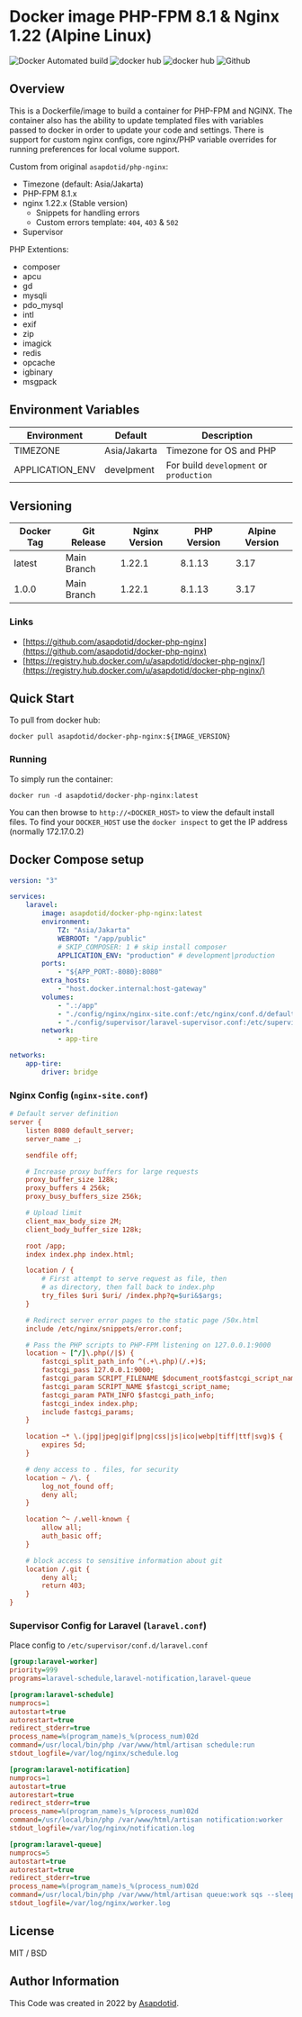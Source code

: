 # Docker image PHP-FPM 8.1 & Nginx 1.22 (Alpine Linux)

![Docker Automated build](https://img.shields.io/docker/automated/asapdotid/php-nginx?style=flat-square)
![docker hub](https://img.shields.io/docker/pulls/asapdotid/php-nginx.svg?style=flat-square)
![docker hub](https://img.shields.io/docker/stars/asapdotid/php-nginx.svg?style=flat-square)
![Github](https://img.shields.io/github/stars/asapdotid/docker-php-nginx.svg?style=flat-square)

## Overview

This is a Dockerfile/image to build a container for PHP-FPM and NGINX. The container also has the ability to update templated files with variables passed to docker in order to update your code and settings. There is support for custom nginx configs, core nginx/PHP variable overrides for running preferences for local volume support.

Custom from original `asapdotid/php-nginx`:

-   Timezone (default: Asia/Jakarta)
-   PHP-FPM 8.1.x
-   nginx 1.22.x (Stable version)
    -   Snippets for handling errors
    -   Custom errors template: `404`, `403` & `502`
-   Supervisor

PHP Extentions:

-   composer
-   apcu
-   gd
-   mysqli
-   pdo_mysql
-   intl
-   exif
-   zip
-   imagick
-   redis
-   opcache
-   igbinary
-   msgpack

## Environment Variables

| Environment     | Default      | Description                             |
| --------------- | ------------ | --------------------------------------- |
| TIMEZONE        | Asia/Jakarta | Timezone for OS and PHP                 |
| APPLICATION_ENV | develpment   | For build `development` or `production` |

## Versioning

| Docker Tag | Git Release | Nginx Version | PHP Version | Alpine Version |
| ---------- | ----------- | ------------- | ----------- | -------------- |
| latest     | Main Branch | 1.22.1        | 8.1.13      | 3.17           |
| 1.0.0      | Main Branch | 1.22.1        | 8.1.13      | 3.17           |

### Links

-   [https://github.com/asapdotid/docker-php-nginx](https://github.com/asapdotid/docker-php-nginx)
-   [https://registry.hub.docker.com/u/asapdotid/docker-php-nginx/](https://registry.hub.docker.com/u/asapdotid/docker-php-nginx/)

## Quick Start

To pull from docker hub:

```
docker pull asapdotid/docker-php-nginx:${IMAGE_VERSION}
```

### Running

To simply run the container:

```
docker run -d asapdotid/docker-php-nginx:latest
```

You can then browse to `http://<DOCKER_HOST>` to view the default install files. To find your `DOCKER_HOST` use the `docker inspect` to get the IP address (normally 172.17.0.2)

## Docker Compose setup

```yaml
version: "3"

services:
    laravel:
        image: asapdotid/docker-php-nginx:latest
        environment:
            TZ: "Asia/Jakarta"
            WEBROOT: "/app/public"
            # SKIP_COMPOSER: 1 # skip install composer
            APPLICATION_ENV: "production" # development|production
        ports:
            - "${APP_PORT:-8080}:8080"
        extra_hosts:
            - "host.docker.internal:host-gateway"
        volumes:
            - ".:/app"
            - "./config/nginx/nginx-site.conf:/etc/nginx/conf.d/default.conf" # Nginx proxy config
            - "./config/supervisor/laravel-supervisor.conf:/etc/supervisor/conf.d/laravel-supervisor.conf" # Supervisor config
        network:
            - app-tire

networks:
    app-tire:
        driver: bridge
```

### Nginx Config (`nginx-site.conf`)

```ini
# Default server definition
server {
    listen 8080 default_server;
    server_name _;

    sendfile off;

    # Increase proxy buffers for large requests
    proxy_buffer_size 128k;
    proxy_buffers 4 256k;
    proxy_busy_buffers_size 256k;

    # Upload limit
    client_max_body_size 2M;
    client_body_buffer_size 128k;

    root /app;
    index index.php index.html;

    location / {
        # First attempt to serve request as file, then
        # as directory, then fall back to index.php
        try_files $uri $uri/ /index.php?q=$uri&$args;
    }

    # Redirect server error pages to the static page /50x.html
  	include /etc/nginx/snippets/error.conf;

    # Pass the PHP scripts to PHP-FPM listening on 127.0.0.1:9000
    location ~ [^/]\.php(/|$) {
        fastcgi_split_path_info ^(.+\.php)(/.+)$;
        fastcgi_pass 127.0.0.1:9000;
        fastcgi_param SCRIPT_FILENAME $document_root$fastcgi_script_name;
        fastcgi_param SCRIPT_NAME $fastcgi_script_name;
        fastcgi_param PATH_INFO $fastcgi_path_info;
        fastcgi_index index.php;
        include fastcgi_params;
    }

    location ~* \.(jpg|jpeg|gif|png|css|js|ico|webp|tiff|ttf|svg)$ {
        expires 5d;
    }

    # deny access to . files, for security
	location ~ /\. {
        log_not_found off;
        deny all;
	}

	location ^~ /.well-known {
        allow all;
        auth_basic off;
    }

    # block access to sensitive information about git
	location /.git {
        deny all;
        return 403;
    }
}
```

### Supervisor Config for Laravel (`laravel.conf`)

Place config to `/etc/supervisor/conf.d/laravel.conf`

```ini
[group:laravel-worker]
priority=999
programs=laravel-schedule,laravel-notification,laravel-queue

[program:laravel-schedule]
numprocs=1
autostart=true
autorestart=true
redirect_stderr=true
process_name=%(program_name)s_%(process_num)02d
command=/usr/local/bin/php /var/www/html/artisan schedule:run
stdout_logfile=/var/log/nginx/schedule.log

[program:laravel-notification]
numprocs=1
autostart=true
autorestart=true
redirect_stderr=true
process_name=%(program_name)s_%(process_num)02d
command=/usr/local/bin/php /var/www/html/artisan notification:worker
stdout_logfile=/var/log/nginx/notification.log

[program:laravel-queue]
numprocs=5
autostart=true
autorestart=true
redirect_stderr=true
process_name=%(program_name)s_%(process_num)02d
command=/usr/local/bin/php /var/www/html/artisan queue:work sqs --sleep=3 --tries=3
stdout_logfile=/var/log/nginx/worker.log
```

## License

MIT / BSD

## Author Information

This Code was created in 2022 by [Asapdotid](https://github.com/asapdotid).
